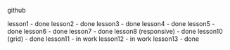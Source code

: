 github

lesson1 - done
lesson2 - done
lesson3 - done
lesson4 - done
lesson5 - done
lesson6 - done
lesson7 - done
lesson8 (responsive) - done
lesson10 (grid) - done
lesson11 - in work
lesson12 - in work
lesson13 - done
